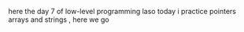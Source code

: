 here the day 7 of low-level programming laso today i practice pointers arrays and strings , here we  go 
